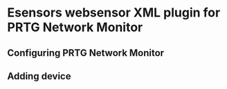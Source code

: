 # Esensors websensor XML plugin for PRTG Network Monitor

## Configuring PRTG Network Monitor

## Adding device
